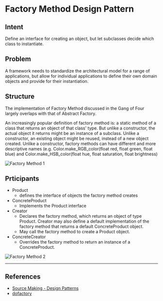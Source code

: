 # Factory Method Design Pattern

## Intent
Define an interface for creating an object, but let subclasses decide which class to instantiate.

## Problem
A framework needs to standardize the architectural model for a range of applications, but allow for individual applications to define their own domain objects and provide for their instantiation.

## Structure
The implementation of Factory Method discussed in the Gang of Four largely overlaps with that of Abstract Factory.

An increasingly popular definition of factory method is: a static method of a class that returns an object of that class' type. But unlike a constructor, the actual object it returns might be an instance of a subclass. Unlike a constructor, an existing object might be reused, instead of a new object created. Unlike a constructor, factory methods can have different and more descriptive names (e.g. Color.make_RGB_color(float red, float green, float blue) and Color.make_HSB_color(float hue, float saturation, float brightness)

![Factory Method 1](Factory_Method_1.svg)

## Prticipants

* Product
    * defines the interface of objects the factory method creates
* ConcreteProduct
    * Implements the Product interface
* Creator
    * Declares the factory method, which returns an object of type Product. Creator may also define a default implementation of the factory method that returns a default ConcreteProduct object. 
    * May call the factory method to create a Product object. 
* ConcreteCreator 
    * Overrides the factory method to return an instance of a ConcreteProduct.

![Factory Method 2](Factory_Method__2.svg)

---
## References
* [Source Making - Design Patterns](https://sourcemaking.com/design_patterns/factory_method)
* [dofactory](http://www.dofactory.com/net/factory-method-design-pattern)